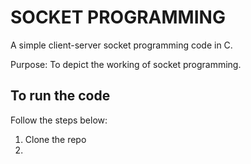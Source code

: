 # SOCKET PROGRAMMING 

A simple client-server socket programming code in C. 

Purpose: To depict the working of socket programming.

## To run the code
Follow the  steps below:
  1. Clone the repo
  2. 
